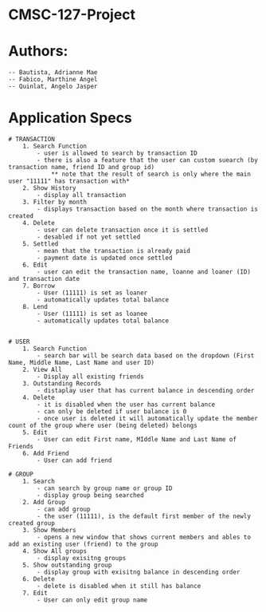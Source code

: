 # CMSC-127-Project
# Authors:
    -- Bautista, Adrianne Mae
    -- Fabico, Marthine Angel
    -- Quinlat, Angelo Jasper

# Application Specs
    # TRANSACTION  
        1. Search Function
            - user is allowed to search by transaction ID
            - there is also a feature that the user can custom suearch (by transaction name, friend ID and group id)
                ** note that the result of search is only where the main user "11111" has transaction with*
        2. Show History
            - display all transaction
        3. Filter by month
            - displays transaction based on the month where transaction is created
        4. Delete
            - user can delete transaction once it is settled
            - desabled if not yet settled
        5. Settled
            - mean that the transaction is already paid
            - payment date is updated once settled
        6. Edit
            - user can edit the transaction name, loanne and loaner (ID) and transaction date
        7. Borrow
            - User (11111) is set as loaner
            - automatically updates total balance
        8. Lend
            - User (11111) is set as loanee
            - automatically updates total balance
        

    # USER
        1. Search Function
            - search bar will be search data based on the dropdown (First Name, Middle Name, Last Name and user ID)
        2. View All
            - Display all existing friends
        3. Outstanding Records
            - distaplay user that has current balance in descending order
        4. Delete
            - it is disabled when the user has current balance
            - can only be deleted if user balance is 0
            - once user is deleted it will automatically update the member count of the group where user (being deleted) belongs
        5. Edit
            - User can edit First name, MIddle Name and Last Name of Friends
        6. Add Friend
            - User can add friend

    # GROUP
        1. Search
            - can search by group name or group ID
            - display group being searched
        2. Add Group
            - can add group
            - the user (11111), is the default first member of the newly created group
        3. Show Members
            - opens a new window that shows current members and ables to add an existing user (friend) to the group
        4. Show All groups
            - display exisitng groups
        5. Show outstanding group
            - display group with exisitng balance in descending order
        6. Delete
            - delete is disabled when it still has balance
        7. Edit
            - User can only edit group name
        
        